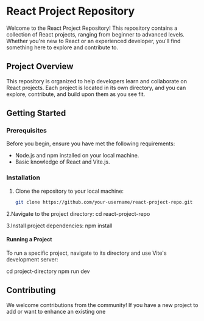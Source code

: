 # React Project Repository

Welcome to the React Project Repository! This repository contains a collection of React projects, ranging from beginner to advanced levels. Whether you're new to React or an experienced developer, you'll find something here to explore and contribute to.

## Project Overview

This repository is organized to help developers learn and collaborate on React projects. Each project is located in its own directory, and you can explore, contribute, and build upon them as you see fit.

## Getting Started

### Prerequisites

Before you begin, ensure you have met the following requirements:

- Node.js and npm installed on your local machine.
- Basic knowledge of React and Vite.js.

### Installation

1. Clone the repository to your local machine:

   ```bash
   git clone https://github.com/your-username/react-project-repo.git
   
2.Navigate to the project directory:
cd react-project-repo

3.Install project dependencies:
npm install

#### Running a Project
To run a specific project, navigate to its directory and use Vite's development server:

cd project-directory
npm run dev



## Contributing
We welcome contributions from the community! If you have a new project to add or want to enhance an existing one






